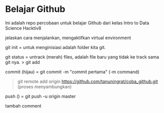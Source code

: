 # Belajar Github

Ini adalah repo percobaan untuk belajar Github
dari kelas Intro to Data Science Hacktiv8

jelaskan cara menjalankan, mengaktifkan virtual environment

git init = untuk menginisiasi adalah folder kita git.

git status = untrack (merah) files, adalah file baru yang tidak ke track sama git nya. > git add

commit (hijau) = git commit -m "commit pertama" (-m command)
> git remote add origin https://github.com/tanuningrat/coba_github.git (proses menyambungkan)

push () = git push -u origin master

>>>>>>>>>>>>>>>>>>>>>>>>>>>>>>>>>>>>>>>>>>>>>>>>
tambah comment

